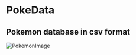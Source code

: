 # PokeData
## Pokemon database in csv format

![PokemonImage](https://f.i.uol.com.br/fotografia/2019/06/07/15599110435cfa5a8394f85_1559911043_3x2_lg.jpg)
